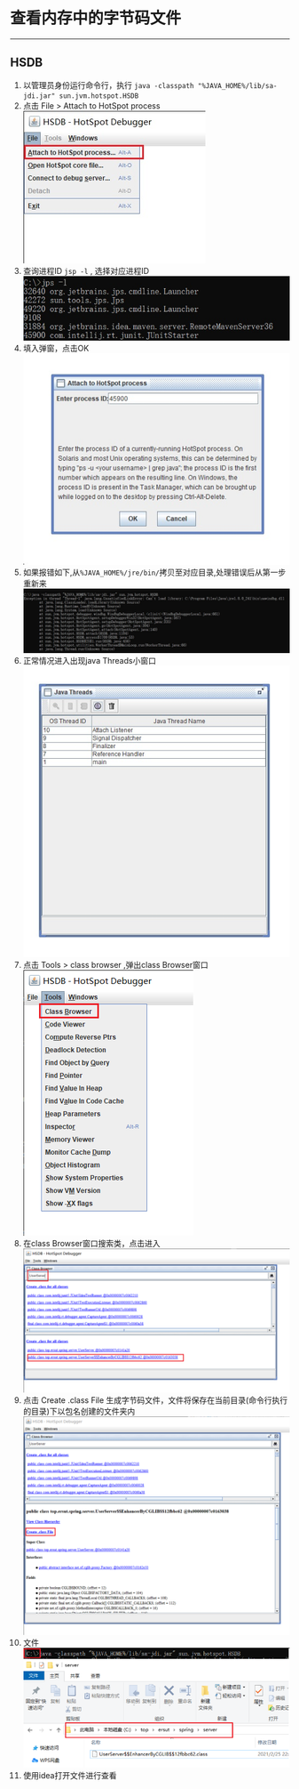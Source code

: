 # 查看内存中的字节码文件

----------

## HSDB

1. 以管理员身份运行命令行，执行 `java -classpath "%JAVA_HOME%/lib/sa-jdi.jar" sun.jvm.hotspot.HSDB`
2. 点击 File > Attach to HotSpot process
![](./images/athp-option.jpg)
3. 查询进程ID `jsp -l` , 选择对应进程ID
![](./images/jsp.jpg)
4. 填入弹窗，点击OK
![](./images/athp-option-layer.jpg)
5. 如果报错如下,从`%JAVA_HOME%/jre/bin/`拷贝至对应目录,处理错误后从第一步重新来
![](./images/hsdb-error.jpg)
6. 正常情况进入出现java Threads小窗口
![](./images/java-threads.jpg)
7. 点击 Tools > class browser ,弹出class Browser窗口
![](./images/tools-classBrowser.png)
8. 在class Browser窗口搜索类，点击进入
![](./images/classBrowser-search.png)
9. 点击 Create .class File 生成字节码文件，文件将保存在当前目录(命令行执行的目录)下以包名创建的文件夹内
![](./images/create-class.png)
10. 文件
![](./images/file-list.png)
11. 使用idea打开文件进行查看